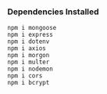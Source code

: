 ### Dependencies Installed
```
npm i mongoose
npm i express
npm i dotenv
npm i axios
npm i morgon
npm i multer
npm i nodemon
npm i cors
npm i bcrypt
```